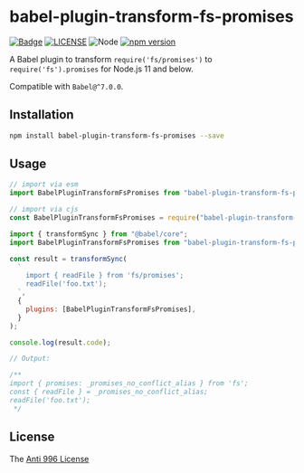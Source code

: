 # babel-plugin-transform-fs-promises

[![Badge](https://img.shields.io/badge/link-996.icu-%23FF4D5B.svg?style=flat-square)](https://996.icu/#/en_US)
[![LICENSE](https://img.shields.io/badge/license-Anti%20996-blue.svg?style=flat-square)](https://github.com/996icu/996.ICU/blob/master/LICENSE)
![Node](https://img.shields.io/badge/node-%3E=14-blue.svg?style=flat-square)
[![npm version](https://badge.fury.io/js/babel-plugin-transform-fs-promises.svg)](https://badge.fury.io/js/babel-plugin-transform-fs-promises)

A Babel plugin to transform `require('fs/promises')` to `require('fs').promises` for Node.js 11 and below.

Compatible with `Babel@^7.0.0`.

## Installation

```bash
npm install babel-plugin-transform-fs-promises --save
```

## Usage

```js
// import via esm
import BabelPluginTransformFsPromises from "babel-plugin-transform-fs-promises";

// import via cjs
const BabelPluginTransformFsPromises = require("babel-plugin-transform-fs-promises");
```

```js
import { transformSync } from "@babel/core";
import BabelPluginTransformFsPromises from "babel-plugin-transform-fs-promises";

const result = transformSync(
  `
    import { readFile } from 'fs/promises';
    readFile('foo.txt');
  `,
  {
    plugins: [BabelPluginTransformFsPromises],
  }
);

console.log(result.code);

// Output:

/**
import { promises: _promises_no_conflict_alias } from 'fs';
const { readFile } = _promises_no_conflict_alias;
readFile('foo.txt');
 */
```

## License

The [Anti 996 License](LICENSE)
